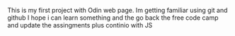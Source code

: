 This is my first project with Odin web page. Im getting familiar using git and github
I hope i can learn something and the go back the free code camp and update the assingments 
plus continio with JS
